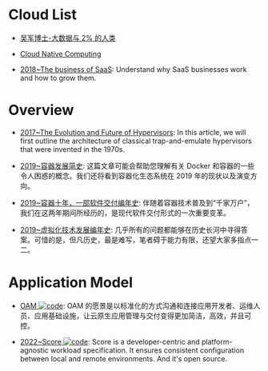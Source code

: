# Cloud List

- [吴军博士-大数据与 2% 的人类](http://www.chinahadoop.cn/course/136/learn#lesson/3822)

- [Cloud Native Computing](http://container-solutions.com/cloud-native-computing/)

- [2018~The business of SaaS](https://stripe.com/atlas/guides/business-of-saas#benchmarks-to-know): Understand why SaaS businesses work and how to grow them.

# Overview

- [2017~The Evolution and Future of Hypervisors](https://parg.co/UV7): In this article, we will first outline the architecture of classical trap-and-emulate hypervisors that were invented in the 1970s.

- [2019~容器发展简史](https://mp.weixin.qq.com/s/0nq0EecNDpFxmkNN-vKKzg): 这篇文章可能会帮助您理解有关 Docker 和容器的一些令人困惑的概念。我们还将看到容器化生态系统在 2019 年的现状以及演变方向。

- [2019~容器十年，一部软件交付编年史](https://yq.aliyun.com/articles/707171): 伴随着容器技术普及到“千家万户”，我们在这两年期间所经历的，是现代软件交付形式的一次重要变革。

- [2019~虚拟化技术发展编年史](https://mp.weixin.qq.com/s/wuQ8-pwqb9qXfOt4w3Zviw): 几乎所有的问题都能够在历史长河中寻得答案。可惜的是，但凡历史，最是难写，笔者碍于能力有限，还望大家多指点一二。

# Application Model

- [OAM ![code](https://ng-tech.icu/assets/code.svg)](https://github.com/oam-dev/spec/): OAM 的愿景是以标准化的方式沟通和连接应用开发者、运维人员、应用基础设施，让云原生应用管理与交付变得更加简洁，高效，并且可控。

- [2022~Score ![code](https://ng-tech.icu/assets/code.svg)](https://score.dev/): Score is a developer-centric and platform-agnostic workload specification. It ensures consistent configuration between local and remote environments. And it's open source.
